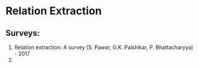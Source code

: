 # Relation Extraction

## Surveys:

1. Relation extraction: A survey (S. Pawar, G.K. Palshikar, P. Bhattacharyya) - 2017
2. 
